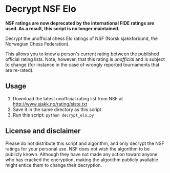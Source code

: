 # Decrypt NSF Elo

**NSF ratings are now deprecated by the international FIDE ratings are used. As a result, this script is no longer maintained.**

Decrypt the unofficial chess Elo ratings of NSF (Norsk sjakkforbund, the Norwegian Chess Federation).

This allows you to know a person's current rating between the published official rating lists. Note, however, that this rating is _unofficial_ and is subject to change (for instance in the case of wrongly reported tournaments that are re-rated).

## Usage

1. Download the latest unofficial rating list from NSF at http://www.sjakk.no/rating/siste.txt
2. Save it in the same directory as this script
3. Run this script: `python decrypt_elo.py`

## License and disclaimer

Please do not distribute this script and algorithm, and only decrypt the NSF ratings for your personal use. NSF does not wish the algorithm to be publicly known. Although they have not made any action toward anyone who has cracked the encryption, making the algorithm publicly available might entice them to change their decryption.
